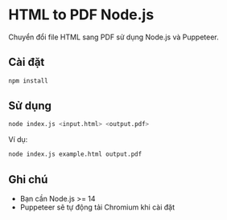 # HTML to PDF Node.js

Chuyển đổi file HTML sang PDF sử dụng Node.js và Puppeteer.

## Cài đặt

```bash
npm install
```

## Sử dụng

```bash
node index.js <input.html> <output.pdf>
```

Ví dụ:
```bash
node index.js example.html output.pdf
```

## Ghi chú
- Bạn cần Node.js >= 14
- Puppeteer sẽ tự động tải Chromium khi cài đặt
